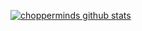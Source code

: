 [![chopperminds github stats](https://github-readme-stats.vercel.app/api?username=choppermind)](https://github.com/anuraghazra/github-readme-stats)
